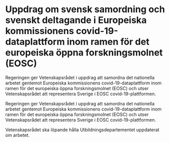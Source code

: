 # Uppdrag om svensk samordning och svenskt deltagande i Europeiska kommissionens covid-19-dataplattform inom ramen för det europeiska öppna forskningsmolnet (EOSC)

Regeringen ger Vetenskapsrådet i uppdrag att samordna det nationella arbetet gentemot Europeiska kommissionens covid-19-dataplattform inom ramen för det europeiska öppna forskningsmolnet (EOSC) och utser Vetenskapsrådet att representera Sverige i EOSC covid-19-plattformen.

Regeringen ger Vetenskapsrådet i uppdrag att samordna det nationella arbetet gentemot Europeiska kommissionens covid-19-dataplattform inom ramen för det europeiska öppna forskningsmolnet (EOSC) och utser Vetenskapsrådet att representera Sverige i EOSC covid-19-plattformen.

Vetenskapsrådet ska löpande hålla Utbildningsdepartementet uppdaterat
om arbetet.
